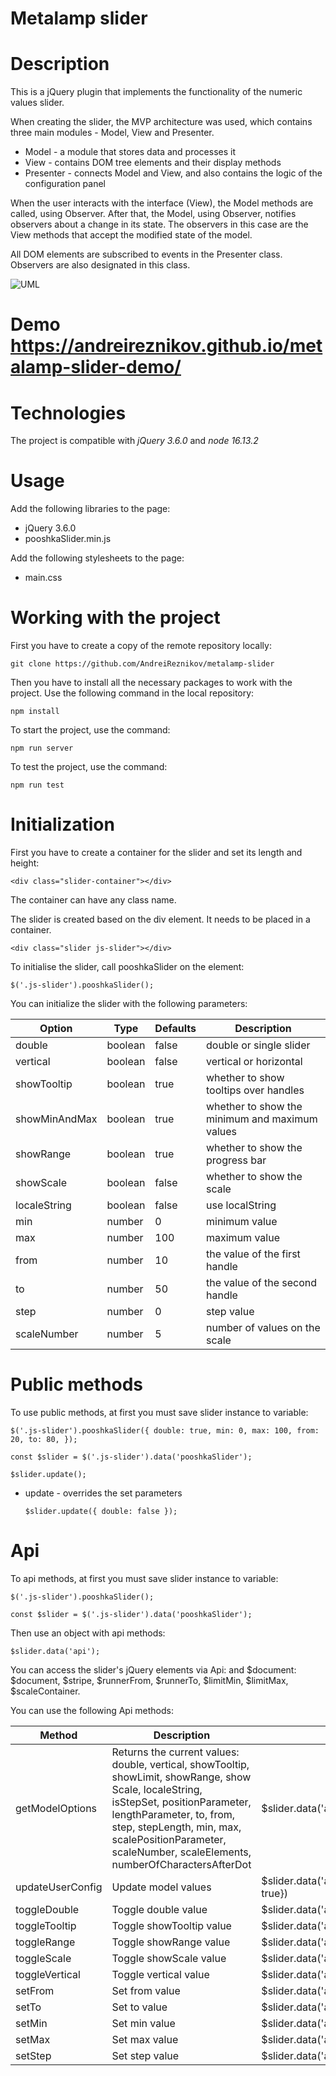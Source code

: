 # Metalamp slider

# Description

This is a jQuery plugin that implements the functionality of the numeric values slider.

When creating the slider, the MVP architecture was used, which contains three main modules - Model, View and Presenter.

- Model - a module that stores data and processes it
- View - contains DOM tree elements and their display methods
- Presenter - connects Model and View, and also contains the logic of the configuration panel

When the user interacts with the interface (View), the Model methods are called, using Observer. After that, the Model, using Observer, notifies observers about a change in its state. The observers in this case are the View methods that accept the modified state of the model.

All DOM elements are subscribed to events in the Presenter class. Observers are also designated in this class.

![UML](/uml/UML-pooshkaSlider.png "UML")

# Demo https://andreireznikov.github.io/metalamp-slider-demo/

# Technologies

The project is compatible with *jQuery 3.6.0* and *node 16.13.2*

# Usage

Add the following libraries to the page:

- jQuery 3.6.0
- pooshkaSlider.min.js

Add the following stylesheets to the page:

- main.css

# Working with the project

First you have to create a copy of the remote repository locally:

`git clone https://github.com/AndreiReznikov/metalamp-slider`

Then you have to install all the necessary packages to work with the project. Use the following command in the local repository:

`npm install`

To start the project, use the command:

`npm run server`

To test the project, use the command:

`npm run test`

# Initialization

First you have to create a container for the slider and set its length and height:

`<div class="slider-container"></div>`

The container can have any class name.

The slider is created based on the div element. It needs to be placed in a container.

`<div class="slider js-slider"></div>`

To initialise the slider, call pooshkaSlider on the element:

`$('.js-slider').pooshkaSlider();`

You can initialize the slider with the following parameters:

| Option | Type | Defaults | Description |
| --- | --- | --- | --- |
| double | boolean | false | double or single slider |
| vertical | boolean | false | vertical or horizontal |
| showTooltip | boolean | true | whether to show tooltips over handles |
| showMinAndMax | boolean | true | whether to show the minimum and maximum values |
| showRange | boolean | true | whether to show the progress bar |
| showScale | boolean | false | whether to show the scale |
| localeString | boolean | false | use localString |
| min | number | 0 | minimum value |
| max | number | 100 | maximum value |
| from | number | 10 | the value of the first handle |
| to | number | 50 | the value of the second handle |
| step | number | 0 | step value |
| scaleNumber | number | 5 | number of values on the scale |

# Public methods

To use public methods, at first you must save slider instance to variable:

`$('.js-slider').pooshkaSlider({
   double: true,
   min: 0,
   max: 100,
   from: 20,
   to: 80,
 });`

 `const $slider = $('.js-slider').data('pooshkaSlider');`

 `$slider.update();`

 - update - overrides the set parameters

    `$slider.update({
      double: false
    });`

# Api

To api methods, at first you must save slider instance to variable:

`$('.js-slider').pooshkaSlider();`

 `const $slider = $('.js-slider').data('pooshkaSlider');`

 Then use an object with api methods:

`$slider.data('api');`

You can access the slider's jQuery elements via Api: and $document: $document, $stripe, $runnerFrom, $runnerTo, $limitMin, $limitMax, $scaleContainer.

You can use the following Api methods:

| Method | Description | Example |
| --- | --- | --- |
| getModelOptions | Returns the current values: double, vertical, showTooltip, showLimit, showRange, show Scale, localeString, isStepSet,  positionParameter, lengthParameter, to, from, step, stepLength, min, max, scalePositionParameter, scaleNumber, scaleElements, numberOfCharactersAfterDot | $slider.data('api').getModelOptions().double |
| updateUserConfig | Update model values | $slider.data('api').updateUserConfig({'vertical': true}) |
| toggleDouble | Toggle double value | $slider.data('api').toggleDouble() |
| toggleTooltip | Toggle showTooltip value | $slider.data('api').toggleTooltip() |
| toggleRange | Toggle showRange value | $slider.data('api').toggleRange() |
| toggleScale | Toggle showScale value | $slider.data('api').toggleScale() |
| toggleVertical | Toggle vertical value | $slider.data('api').toggleVertical() |
| setFrom | Set from value | $slider.data('api').setFrom(25) |
| setTo | Set to value | $slider.data('api').setTo(50) |
| setMin | Set min value | $slider.data('api').setMin(5) |
| setMax | Set max value | $slider.data('api').setMax(100) |
| setStep | Set step value | $slider.data('api').setStep(5) |




